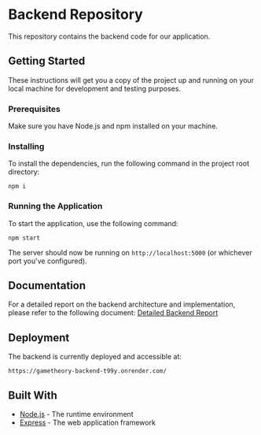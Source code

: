 # Backend Repository

This repository contains the backend code for our application.

## Getting Started

These instructions will get you a copy of the project up and running on your local machine for development and testing purposes.

### Prerequisites

Make sure you have Node.js and npm installed on your machine.

### Installing

To install the dependencies, run the following command in the project root directory:

```
npm i
```

### Running the Application

To start the application, use the following command:

```
npm start
```

The server should now be running on `http://localhost:5000` (or whichever port you've configured).

## Documentation
For a detailed report on the backend architecture and implementation, please refer to the following document:
[Detailed Backend Report](https://drive.google.com/file/d/1pcs7cIJ-oMeorBXwACoag2t3WKkIduP-/view)


## Deployment

The backend is currently deployed and accessible at:
```
https://gametheory-backend-t99y.onrender.com/
```

## Built With

* [Node.js](https://nodejs.org/) - The runtime environment
* [Express](https://expressjs.com/) - The web application framework
